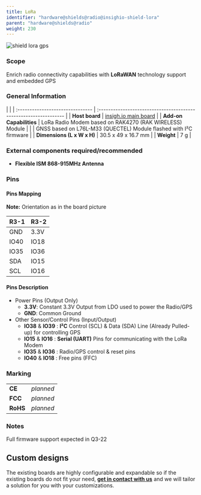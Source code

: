 ```yaml
---
title: LoRa
identifier: "hardware@shields@radio@insighio-shield-lora"
parent: "hardware@shields@radio"
weight: 230
---
```


![shield lora gps](/images/deviceimages/insighio-shield-lora.png?width=30pc)


### Scope
Enrich radio connectivity capabilities with __LoRaWAN__ technology support and embedded GPS

### General Information

|                                  |
| :------------------------------- | :---------------------------------------------------------------- |
| **Host board**                   | [insigh.io main board](../../../board/latest)                     |
| **Add-on Capabilities**          | LoRa Radio Modem based on RAK4270 (RAK WIRELESS) Module           |
|                                  | GNSS based on L76L-M33 (QUECTEL) Module flashed with I²C firmware |
| **Dimensions (L x W x H)**       | 30.5 x 49 x 16.7 mm                                               |
| **Weight**                       | 7 g                                                               |

### External components required/recommended
-   **Flexible ISM 868-915MHz Antenna**

### Pins
#### Pins Mapping
**Note:** Orientation as in the board picture

| R3-1  | R3-2 |
| :---- | :--- |
| GND   | 3.3V |
| IO40  | IO18 |
| IO35  | IO36 |
| SDA   | IO15 |
| SCL   | IO16 |

#### Pins Description
- Power Pins (Output Only)
  - __3.3V__: Constant 3.3V Output from LDO used to power the Radio/GPS
  - __GND__: Common Ground
- Other Sensor/Control Pins (Input/Output)
  - __IO38__ & __IO39__ : __I²C__ Control (SCL) & Data (SDA) Line (Already Pulled-up) for controlling GPS
  - __IO15__ & __IO16__ : __Serial (UART)__ Pins for communicating with the LoRa Modem
  - __IO35__ & __IO36__ : Radio/GPS control & reset pins
  - __IO40__ & __IO18__ : Free pins (FFC)

### Marking

|          |           |
| :------- | :-------- |
| **CE**   | _planned_ |
| **FCC**  | _planned_ |
| **RoHS** | _planned_ |


### Notes
Full firmware support expected in Q3-22

## Custom designs

The existing boards are highly configurable and expandable so if the existing boards do not fit your need, **[get in contact with us](mailto:info@insigh.io)** and we will tailor a solution for you with your customizations.
